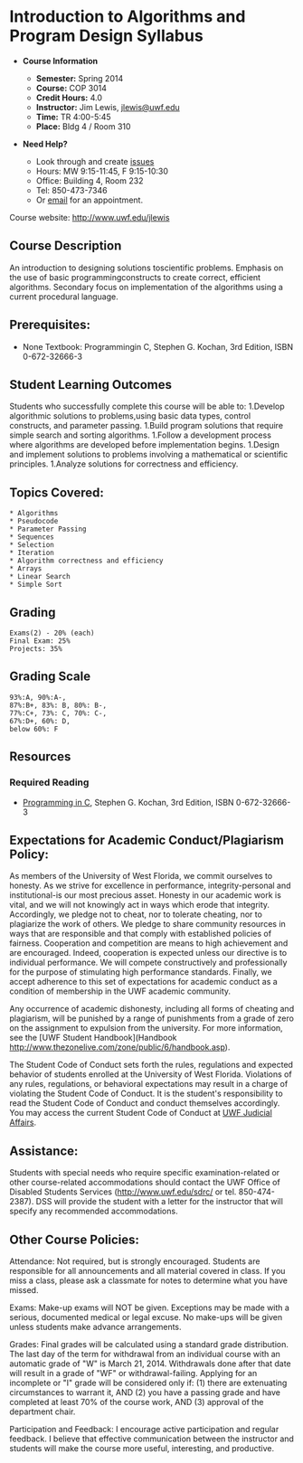 # Introduction to Algorithms and Program Design Syllabus

* **Course Information**
	* **Semester:** Spring 2014
	* **Course:** COP 3014
	* **Credit Hours:** 4.0
	* **Instructor:** Jim Lewis, [jlewis@uwf.edu](jlewis@uwf.edu)
	* **Time:** TR 4:00-5:45
	* **Place:** Bldg 4 / Room 310

* **Need Help?**
	* Look through and create [issues](https://github.com/ShooShoSha/Course-Work/issues)
	* Hours: MW 9:15-11:45, F 9:15-10:30
	* Office: Building 4, Room 232
	* Tel: 850-473-7346
	* Or [email](jlewis@uwf.edu) for an appointment.
 
Course website: http://www.uwf.edu/jlewis

## Course Description
An introduction to designing solutions toscientific problems. Emphasis on the 
use of basic programmingconstructs to create correct, efficient algorithms. 
Secondary focus on implementation of the algorithms using a current procedural 
language.
## Prerequisites:
* None
Textbook: Programmingin C, Stephen G. Kochan, 3rd Edition, ISBN 0-672-32666-3
## Student Learning Outcomes
Students who successfully complete this course will be able to:
	1.Develop algorithmic solutions to problems,using basic data types, 
	  control constructs, and parameter passing.
	1.Build program solutions that require simple search and sorting 
	  algorithms.
	1.Follow a development process where algorithms are developed before 
	  implementation begins.
	1.Design and implement solutions to problems involving a mathematical or
	  scientific principles.
	1.Analyze solutions for correctness and efficiency.

## Topics Covered:
	* Algorithms
	* Pseudocode
	* Parameter Passing
	* Sequences
	* Selection
	* Iteration
	* Algorithm correctness and efficiency
	* Arrays
	* Linear Search
	* Simple Sort

## Grading
	Exams(2) - 20% (each)
	Final Exam: 25%
	Projects: 35%

## Grading Scale
	93%:A, 90%:A-,
	87%:B+, 83%: B, 80%: B-,
	77%:C+, 73%: C, 70%: C-,
	67%:D+, 60%: D,
	below 60%: F

## Resources

### Required Reading
* [Programming in C](http://www.google.com/url?sa=t&rct=j&q=&esrc=s&source=web&cd=4&ved=0CEsQFjAD&url=http%3A%2F%2Freplace.org.ua%2Fmisc.php%3Faction%3Dpun_attachment%26item%3D25%26download%3D1&ei=nQdIU_zxMu6T0gH7oYHADQ&usg=AFQjCNGcdk-1EmOZNwNMGUBuUxZDo0xa4A&bvm=bv.64542518,d.dmQ&cad=rja), Stephen G. Kochan, 3rd Edition, ISBN 0-672-32666-3

## Expectations for Academic Conduct/Plagiarism Policy:

As members of the University of West Florida, we commit ourselves to
honesty. As we strive for excellence in performance, integrity-personal
and institutional-is our most precious asset. Honesty in our academic
work is vital, and we will not knowingly act in ways which erode that
integrity. Accordingly, we pledge not to cheat, nor to tolerate
cheating, nor to plagiarize the work of others. We pledge to share
community resources in ways that are responsible and that comply with
established policies of fairness. Cooperation and competition are means
to high achievement and are encouraged. Indeed, cooperation is expected
unless our directive is to individual performance. We will compete
constructively and professionally for the purpose of stimulating high
performance standards. Finally, we accept adherence to this set of
expectations for academic conduct as a condition of membership in the
UWF academic community.

Any occurrence of academic dishonesty, including all forms of cheating
and plagiarism, will be punished by a range of punishments from a grade
of zero on the assignment to expulsion from the university. For more
information, see the [UWF Student Handbook](Handbook <http://www.thezonelive.com/zone/public/6/handbook.asp>).

 

The Student Code of Conduct sets forth the rules, regulations and expected
behavior of students enrolled at the University of West Florida.
Violations of any rules, regulations, or behavioral expectations may
result in a charge of violating the Student Code of Conduct. It is the
student's responsibility to read the Student Code of Conduct and conduct
themselves accordingly.  You may access the current Student Code of
Conduct at  [UWF Judicial Affairs](<http://www.uwf.edu/osrr/>).

 

## Assistance:

Students with special needs who require specific examination-related or
other course-related accommodations should contact the UWF Office of
Disabled Students Services (http://www.uwf.edu/sdrc/ or tel. 850-474-2387). DSS
will provide the student with a letter for the instructor that will specify any
recommended accommodations.

## Other Course Policies:

Attendance: Not required, but is strongly encouraged. Students are responsible 
for all announcements and all material covered in class. If you miss a class, 
please ask a classmate for notes to determine what you have missed.

Exams: Make-up exams will NOT be given. Exceptions may be made with a serious, 
documented medical or legal excuse. No make-ups will be given unless students 
make advance arrangements.

Grades: Final grades will be calculated using a standard grade distribution. 
The last day of the term for withdrawal from an individual course with an 
automatic grade of "W" is March 21, 2014. Withdrawals done after that date will
result in a grade of "WF" or withdrawal-failing. Applying for an incomplete or 
"I" grade will be considered only if: (1) there are extenuating circumstances 
to warrant it, AND (2) you have a passing grade and have completed at least 70%
of the course work, AND (3) approval of the department chair.

Participation and Feedback: I encourage active participation and regular 
feedback. I believe that effective communication between the instructor and 
students will make the course more useful, interesting, and productive.
